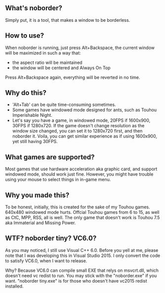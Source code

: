 ## What's noborder?

Simply put, it is a tool, that makes a window to be borderless.

## How to use?

When noborder is running, just press Alt+Backspace, the current window will be maximized in such a way that:
* the aspect ratio will be maintained
* the window will be centered and Always On Top

Press Alt+Backspace again, everything will be reverted in no time.

## Why do this?

* 'Alt+Tab' can be quite time-consuming sometimes.
* Some games have windowed mode designed for ants, such as Touhou Imperishable Night.
* Let's say you have a game, in windowed mode, 20FPS if 1600x900, 30FPS if 1280x720. If the game doesn't change resolution as the window size changed, you can set it to 1280x720 first, and then noborder it. Voila, you can get similar experience as if using 1600x900, yet still having 30FPS.

## What games are supported?

Most games that use hardware acceleration aka graphic card, and support windowed mode, should work just fine.
However, you might have trouble using your mouse to select things in in-game menu.

## Why you made this?

To be honest, initially, this is created for the sake of my Touhou games. 640x480 windowed mode hurts.
Offcial Touhou games from 6 to 15, as well as CtC, MPP, RSS, all is well.
The only game that doesn't work is Touhou 7.5 aka Immaterial and Missing Power.

## WTF? noborder tiny? VC6.0?

As you may noticed, I still use Visual C++ 6.0.
Before you yell at me, please note that I was developing this in Visual Studio 2015.
I only convert the code to satisfy VC6.0, when I want to release.

Why? Because VC6.0 can compile small EXE that relys on msvcrt.dll, which doesn't need vc redist to run.
You may stick with the "noborder.exe" if you want.
"noborder tiny.exe" is for those who doesn't have vc2015 redist installed.
